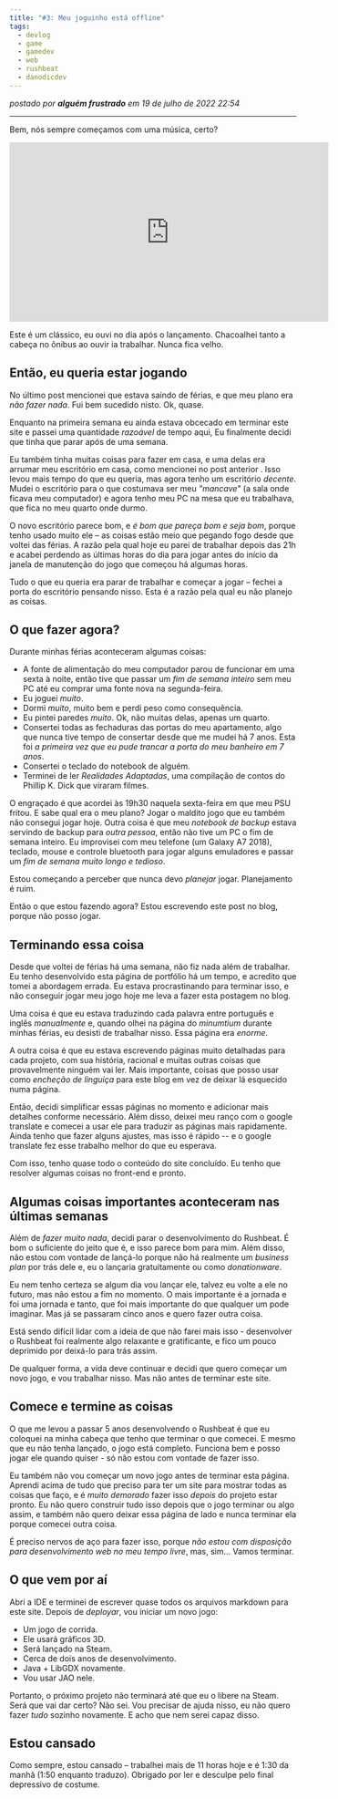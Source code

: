 ```yaml
---
title: "#3: Meu joguinho está offline"
tags:
  - devlog
  - game
  - gamedev
  - web
  - rushbeat
  - danodicdev
---
```


_postado por **alguém frustrado** em 19 de julho de 2022 22:54_

---

Bem, nós sempre começamos com uma música, certo?
<iframe width="560" height="315" src="https://www.youtube-nocookie.com/embed/2UQFsfGr0gQ" title="YouTube video player" frameborder="0" allow="accelerometer; autoplay; clipboard-write; encrypted-media; gyroscope; picture-in-picture" allowfullscreen></iframe>

Este é um clássico, eu ouvi no dia após o lançamento. Chacoalhei tanto a cabeça no ônibus ao ouvir ia trabalhar. Nunca fica velho.

## Então, eu queria estar jogando

No último post mencionei que estava saindo de férias, e que meu plano era _não fazer nada_. Fui bem sucedido nisto. Ok, quase.

Enquanto na primeira semana eu ainda estava obcecado em terminar este site e passei uma quantidade _razoável_ de tempo aqui, Eu finalmente decidi que tinha que parar após de uma semana.

Eu também tinha muitas coisas para fazer em casa, e uma delas era arrumar meu escritório em casa, como mencionei no post anterior . Isso levou mais tempo do que eu queria, mas agora tenho um escritório _decente_. Mudei o escritório para o que costumava ser meu _"mancave"_ (a sala onde ficava meu computador) e agora tenho meu PC na mesa que eu trabalhava,
que fica no meu quarto onde durmo.

O novo escritório parece bom, e _é bom que pareça bom e seja bom_, porque tenho usado muito ele – as coisas estão meio que pegando fogo desde que voltei das férias. A razão pela qual hoje eu parei de trabalhar depois das 21h e acabei perdendo as últimas horas do dia para jogar antes do início da janela de manutenção do jogo que começou há algumas horas.

Tudo o que eu queria era parar de trabalhar e começar a jogar – fechei a porta do escritório pensando nisso. Esta é a razão pela qual eu não planejo as coisas.

## O que fazer agora?

Durante minhas férias aconteceram algumas coisas:

- A fonte de alimentação do meu computador parou de funcionar em uma sexta à noite, então tive que passar um _fim de semana inteiro_ sem meu PC até eu comprar uma fonte nova na segunda-feira.
- Eu joguei _muito_.
- Dormi _muito_, muito bem e perdi peso como consequência.
- Eu pintei paredes _muito_. Ok, não muitas delas, apenas um quarto.
- Consertei todas as fechaduras das portas do meu apartamento, algo que nunca tive tempo de consertar desde que me mudei há 7 anos. Esta foi _a primeira vez que eu pude trancar a porta do meu banheiro em 7 anos_.
- Consertei o teclado do notebook de alguém.
- Terminei de ler _Realidades Adaptadas_, uma compilação de contos do Phillip K. Dick que viraram filmes.

O engraçado é que acordei às 19h30 naquela sexta-feira em que meu PSU fritou. E sabe qual era o meu plano? Jogar o maldito jogo que eu também não consegui jogar hoje. Outra coisa é que meu _notebook de backup_ estava servindo de backup para _outra pessoa_, então não tive um PC o fim de semana inteiro. Eu improvisei com meu telefone (um Galaxy A7 2018), teclado, mouse e controle bluetooth para jogar alguns emuladores e passar um _fim de semana muito longo e tedioso_.

Estou começando a perceber que nunca devo _planejar_ jogar. Planejamento é ruim.

Então o que estou fazendo agora? Estou escrevendo este post no blog, porque não posso jogar.

## Terminando essa coisa

Desde que voltei de férias há uma semana, não fiz nada além de trabalhar. Eu tenho desenvolvido esta página de portfólio há um tempo, e acredito que tomei a abordagem errada. Eu estava procrastinando para terminar isso, e não conseguir jogar meu jogo hoje me leva a fazer esta postagem no blog.

Uma coisa é que eu estava traduzindo cada palavra entre português e inglês _manualmente_ e, quando olhei na página do _minumtium_ durante minhas férias, eu desisti de trabalhar nisso. Essa página era _enorme_.

A outra coisa é que eu estava escrevendo páginas muito detalhadas para cada projeto, com sua história, racional e muitas outras coisas que provavelmente ninguém vai ler. Mais importante, coisas que posso usar como _encheção de linguiça_ para este blog em vez de deixar lá esquecido numa página.

Então, decidi simplificar essas páginas no momento e adicionar mais detalhes conforme necessário. Além disso, deixei meu ranço com o google translate e comecei a usar ele para traduzir as páginas mais rapidamente. Ainda tenho que fazer alguns ajustes, mas isso é rápido -- e o google translate fez esse trabalho melhor do que eu esperava.

Com isso, tenho quase todo o conteúdo do site concluído. Eu tenho que resolver algumas coisas no front-end e pronto.

## Algumas coisas importantes aconteceram nas últimas semanas

Além de _fazer muito nada_, decidi parar o desenvolvimento do Rushbeat. É bom o suficiente do jeito que é, e isso parece bom para mim. Além disso, não estou com vontade de lançá-lo porque não há realmente um _business plan_ por trás dele e, eu o lançaria gratuitamente ou como _donationware_.

Eu nem tenho certeza se algum dia vou lançar ele, talvez eu volte a ele no futuro, mas não estou a fim no momento. O mais importante é a jornada e foi uma jornada e tanto, que foi mais importante do que qualquer um pode imaginar. Mas já se passaram cinco anos e quero fazer outra coisa.

Está sendo difícil lidar com a ideia de que não farei mais isso - desenvolver o Rushbeat foi realmente algo relaxante e gratificante, e fico um pouco deprimido por deixá-lo para trás assim.

De qualquer forma, a vida deve continuar e decidi que quero começar um novo jogo, e vou trabalhar nisso. Mas não antes de terminar este site.

## Comece e termine as coisas

O que me levou a passar 5 anos desenvolvendo o Rushbeat é que eu coloquei na minha cabeça que tenho que terminar o que comecei. E mesmo que eu não tenha lançado, o jogo está completo. Funciona bem e posso jogar ele quando quiser - só não estou com vontade de fazer isso.

Eu também não vou começar um novo jogo antes de terminar esta página. Aprendi acima de tudo que preciso para ter um site para mostrar todas as coisas que faço, e é _muito demorado_ fazer isso _depois_ do projeto estar pronto. Eu não quero construir tudo isso depois que o jogo terminar ou algo assim, e também não quero deixar essa página de lado e nunca terminar ela porque comecei outra coisa.

É preciso nervos de aço para fazer isso, porque _não estou com disposição para desenvolvimento web no meu tempo livre_, mas, sim... Vamos terminar.

## O que vem por aí

Abri a IDE e terminei de escrever quase todos os arquivos markdown para este site. Depois de _deployar_, vou iniciar um novo jogo:

- Um jogo de corrida.
- Ele usará gráficos 3D.
- Será lançado na Steam.
- Cerca de dois anos de desenvolvimento.
- Java + LibGDX novamente.
- Vou usar JAO nele.

Portanto, o próximo projeto não terminará até que eu o libere na Steam. Será que vai dar certo? Não sei. Vou precisar de ajuda nisso, eu não quero fazer _tudo_ sozinho novamente. E acho que nem serei capaz disso.

## Estou cansado

Como sempre, estou cansado – trabalhei mais de 11 horas hoje e é 1:30 da manhã (1:50 enquanto traduzo). Obrigado por ler e desculpe pelo final depressivo de costume.
